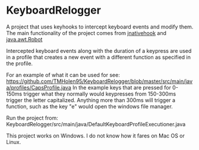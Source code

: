# KeyboardRelogger

A project that uses keyhooks to intercept keyboard events and modify them. The main functionality of the project comes from [jnativehook](https://github.com/kwhat/jnativehook) and [java.awt.Robot](https://docs.oracle.com/javase/7/docs/api/java/awt/Robot.html)

Intercepted keyboard events along with the duration of a keypress are used in a profile that creates a new event with a different function as specified in the profile. 

For an example of what it can be used for see: https://github.com/TMHolen95/KeyboardRelogger/blob/master/src/main/java/profiles/CapsProfile.java
In the example keys that are pressed for 0-150ms trigger what they normally would keypresses from 150-300ms trigger the letter capitalized. Anything more than 300ms will trigger a function, such as the key "e" would open the windows file manager.

Run the project from: KeyboardRelogger/src/main/java/DefaultKeyboardProfileExecutioner.java

This project works on Windows. I do not know how it fares on Mac OS or Linux.
